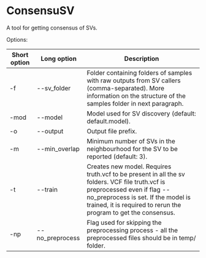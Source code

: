 # ConsensuSV
A tool for getting consensus of SVs.

Options:

Short option | Long option | Description
------------ | ------------- | -------------
-f | --sv_folder | Folder containing folders of samples with raw outputs from SV callers (comma-separated). More information on the structure of the samples folder in next paragraph.
-mod | --model | Model used for SV discovery (default: default.model).
-o | --output | Output file prefix.
-m | --min_overlap | Minimum number of SVs in the neighbourhood for the SV to be reported (default: 3).
-t | --train | Creates new model. Requires truth.vcf to be present in all the sv folders. VCF file truth.vcf is preprocessed even if flag --no_preprocess is set. If the model is trained, it is required to rerun the program to get the consensus.
-np | --no_preprocess | Flag used for skipping the preprocessing process - all the preprocessed   files should be in temp/ folder.
